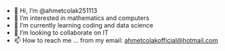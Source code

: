 - 👋 Hi, I’m @ahmetcolak251113
- 👀 I’m interested in mathematics and computers
- 🌱 I’m currently learning coding and data science
- 💞️ I’m looking to collaborate on IT
- 📫 How to reach me ...
    from my email: ahmetcolakofficial@hotmail.com


<!---
ahmetcolak251113/ahmetcolak251113 is a ✨ special ✨ repository because its `README.md` (this file) appears on your GitHub profile.
You can click the Preview link to take a look at your changes.
--->
